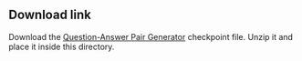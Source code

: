 ## Download link 
Download the [Question-Answer Pair Generator](https://drive.google.com/file/d/1xMUmYbwSxGQoEeUSm95KyOKPei_DmEml/view?usp=drive_link) checkpoint file. Unzip it and place it inside this directory. 
